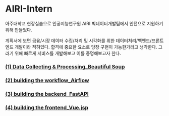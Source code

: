 # AIRI-Intern

아주대학교 현장실습으로 인공지능연구원 AIRI 빅데이터개발팀에서 인턴으로 지원하기 위해 만들었다.  



계획서에 보면 금융/시장 데이터 수집/처리 및 시각화를 위한 데이터처리/백엔드/프론트엔드 개발이라 적혀있다. 
합격에 중요한 요소로 당장 구현이 가능한가라고 생각한다. 그러기 위해 빠르게 서비스를 개발해보고 이를 증명해보고자 한다.

### [(1) Data Collecting & Processing_Beautiful Soup](https://github.com/ajoumax/toy-project-for-AIRI-Intern/tree/main/Data%20Collecting%20%26%20Processing_Beautiful%20Soup)  

### [(2) building the workflow_Airflow](https://github.com/ajoumax/toy-project-for-AIRI-Intern/tree/main/building%20the%20workflow_Airflow)  

### [(3) building the backend_FastAPI](https://github.com/ajoumax/toy-project-for-AIRI-Intern/tree/main/building%20the%20backend_FastAPI)

### [(4) building the frontend_Vue.jsp](https://github.com/ajoumax/toy-project-for-AIRI-Intern/tree/main/building%20the%20frontend_Vue.js)

